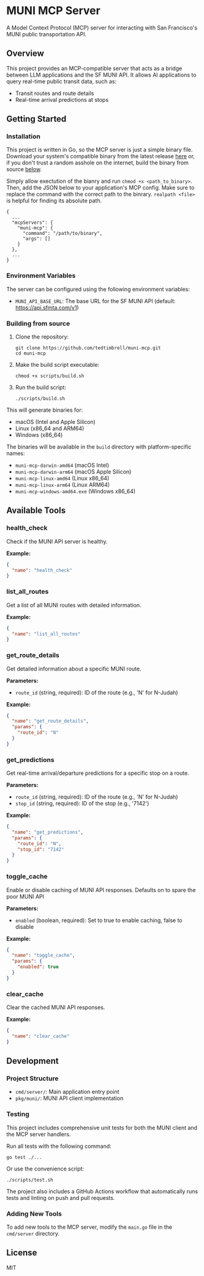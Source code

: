 # MUNI MCP Server

A Model Context Protocol (MCP) server for interacting with San Francisco's MUNI public transportation API.

## Overview

This project provides an MCP-compatible server that acts as a bridge between LLM applications and the SF MUNI API. It allows AI applications to query real-time public transit data, such as:

- Transit routes and route details
- Real-time arrival predictions at stops

## Getting Started

### Installation

This project is written in Go, so the MCP server is just a simple binary file. Download your system's compatible binary from the latest release [here](https://github.com/TedTimbrell/muni-mcp/releases) or, if you don't trust a random asshole on the internet, build the binary from source [below](#building-from-source).




Simply allow exectution of the bianry and run `chmod +x <path_to_binary>`. Then, add the JSON below to your application's MCP config. Make sure to replace the command with the correct path to the binrary. `realpath <file>` is helpful for finding its absolute path.

```
{
  ...
  "mcpServers": {
    "muni-mcp": {
      "command": "/path/to/binary",
      "args": []
    }
  },
  ...
}
```

### Environment Variables

The server can be configured using the following environment variables:

- `MUNI_API_BASE_URL`: The base URL for the SF MUNI API (default: https://api.sfmta.com/v1)


### Building from source


1. Clone the repository:
   ```
   git clone https://github.com/tedtimbrell/muni-mcp.git
   cd muni-mcp
   ```

2. Make the build script executable:
   ```
   chmod +x scripts/build.sh
   ```

3. Run the build script:
   ```
   ./scripts/build.sh
   ```

This will generate binaries for:
- macOS (Intel and Apple Silicon)
- Linux (x86_64 and ARM64)
- Windows (x86_64)

The binaries will be available in the `build` directory with platform-specific names:
- `muni-mcp-darwin-amd64` (macOS Intel)
- `muni-mcp-darwin-arm64` (macOS Apple Silicon)
- `muni-mcp-linux-amd64` (Linux x86_64)
- `muni-mcp-linux-arm64` (Linux ARM64)
- `muni-mcp-windows-amd64.exe` (Windows x86_64)


## Available Tools

### health_check

Check if the MUNI API server is healthy.

**Example:**
```json
{
  "name": "health_check"
}
```

### list_all_routes

Get a list of all MUNI routes with detailed information.

**Example:**
```json
{
  "name": "list_all_routes"
}
```

### get_route_details

Get detailed information about a specific MUNI route.

**Parameters:**
- `route_id` (string, required): ID of the route (e.g., 'N' for N-Judah)

**Example:**
```json
{
  "name": "get_route_details",
  "params": {
    "route_id": "N"
  }
}
```

### get_predictions

Get real-time arrival/departure predictions for a specific stop on a route.

**Parameters:**
- `route_id` (string, required): ID of the route (e.g., 'N' for N-Judah)
- `stop_id` (string, required): ID of the stop (e.g., '7142')

**Example:**
```json
{
  "name": "get_predictions",
  "params": {
    "route_id": "N",
    "stop_id": "7142"
  }
}
```

### toggle_cache

Enable or disable caching of MUNI API responses. Defaults on to spare the poor MUNI API

**Parameters:**
- `enabled` (boolean, required): Set to true to enable caching, false to disable

**Example:**
```json
{
  "name": "toggle_cache",
  "params": {
    "enabled": true
  }
}
```

### clear_cache

Clear the cached MUNI API responses.

**Example:**
```json
{
  "name": "clear_cache"
}
```

## Development

### Project Structure

- `cmd/server/`: Main application entry point
- `pkg/muni/`: MUNI API client implementation

### Testing

This project includes comprehensive unit tests for both the MUNI client and the MCP server handlers.

Run all tests with the following command:

```
go test ./...
```

Or use the convenience script:

```
./scripts/test.sh
```

The project also includes a GitHub Actions workflow that automatically runs tests and linting on push and pull requests.

### Adding New Tools

To add new tools to the MCP server, modify the `main.go` file in the `cmd/server` directory.

## License

MIT
